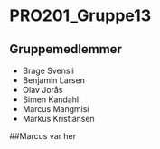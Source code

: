 # PRO201_Gruppe13
## Gruppemedlemmer
- Brage Svensli
- Benjamin Larsen
- Olav Jorås
- Simen Kandahl
- Marcus Mangmisi
- Markus Kristiansen
 

 ##Marcus var her